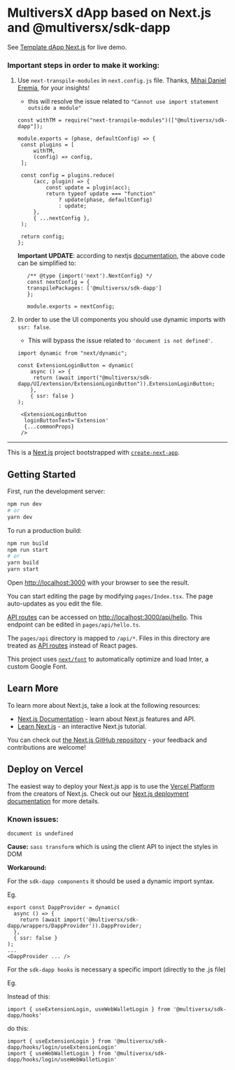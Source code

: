 # **MultiversX dApp based on Next.js and @multiversx/sdk-dapp**

See [Template dApp Next.js](https://template-dapp-nextjs.multiversx.com/) for live demo.

### Important steps in order to make it working:
1. Use ``next-transpile-modules`` in ``next.config.js`` file. Thanks, [Mihai Daniel Eremia](https://github.com/mihaieremia), for your insights!
   - this will resolve the issue related to `"Cannot use import statement outside a module"`
   ```
   const withTM = require("next-transpile-modules")(["@multiversx/sdk-dapp"]);
   
   module.exports = (phase, defaultConfig) => {
    const plugins = [
        withTM,
        (config) => config,
    ];

    const config = plugins.reduce(
        (acc, plugin) => {
            const update = plugin(acc);
            return typeof update === "function"
                ? update(phase, defaultConfig)
                : update;
        },
        { ...nextConfig },
    );

    return config;
   };   
   ```


   **Important UPDATE**: according to nextjs [documentation](https://nextjs.org/docs/pages/api-reference/next-config-js/transpilePackages), the above code can be simplified to:
   ```
      /** @type {import('next').NextConfig} */
      const nextConfig = {
      transpilePackages: ['@multiversx/sdk-dapp']
      };
   
      module.exports = nextConfig;
   ```

2. In order to use the UI components you should use dynamic imports with `ssr: false`.
   - This will bypass the issue related to `'document is not defined'`.
   ```
   import dynamic from "next/dynamic";
      
   const ExtensionLoginButton = dynamic(
       async () => {
        return (await import("@multiversx/sdk-dapp/UI/extension/ExtensionLoginButton")).ExtensionLoginButton;
       },
       { ssr: false }
   );
   
    <ExtensionLoginButton
     loginButtonText='Extension'
     {...commonProps}
    />

-------------------------------------------------------------------------------

This is a [Next.js](https://nextjs.org/) project bootstrapped with [`create-next-app`](https://github.com/vercel/next.js/tree/canary/packages/create-next-app).

## Getting Started

First, run the development server:

```bash
npm run dev
# or
yarn dev
```

To run a production build:
    
```bash
npm run build
npm run start
# or 
yarn build
yarn start
```


Open [http://localhost:3000](http://localhost:3000) with your browser to see the result.

You can start editing the page by modifying `pages/Index.tsx`. The page auto-updates as you edit the file.

[API routes](https://nextjs.org/docs/api-routes/introduction) can be accessed on [http://localhost:3000/api/hello](http://localhost:3000/api/hello). This endpoint can be edited in `pages/api/hello.ts`.

The `pages/api` directory is mapped to `/api/*`. Files in this directory are treated as [API routes](https://nextjs.org/docs/api-routes/introduction) instead of React pages.

This project uses [`next/font`](https://nextjs.org/docs/basic-features/font-optimization) to automatically optimize and load Inter, a custom Google Font.

## Learn More

To learn more about Next.js, take a look at the following resources:

- [Next.js Documentation](https://nextjs.org/docs) - learn about Next.js features and API.
- [Learn Next.js](https://nextjs.org/learn) - an interactive Next.js tutorial.

You can check out [the Next.js GitHub repository](https://github.com/vercel/next.js/) - your feedback and contributions are welcome!

## Deploy on Vercel

The easiest way to deploy your Next.js app is to use the [Vercel Platform](https://vercel.com/new?utm_medium=default-template&filter=next.js&utm_source=create-next-app&utm_campaign=create-next-app-readme) from the creators of Next.js.
Check out our [Next.js deployment documentation](https://nextjs.org/docs/deployment) for more details.


### Known issues:

`document is undefined`

**Cause:**
`sass transform` which is using the client API to inject the styles in DOM

**Workaround:**

For the `sdk-dapp components` it should be used a dynamic import syntax.

Eg.
```
export const DappProvider = dynamic(
  async () => {
    return (await import('@multiversx/sdk-dapp/wrappers/DappProvider')).DappProvider;
  },
  { ssr: false }
);
...
<DappProvider ... />
```


For the `sdk-dapp hooks` is necessary a specific import (directly to the .js file)

Eg.

Instead of this:

`import { useExtensionLogin, useWebWalletLogin } from '@multiversx/sdk-dapp/hooks'`

do this:

```
import { useExtensionLogin } from '@multiversx/sdk-dapp/hooks/login/useExtensionLogin'
import { useWebWalletLogin } from '@multiversx/sdk-dapp/hooks/login/useWebWalletLogin'
```